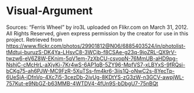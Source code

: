 # Visual-Argument
Sources:
“Ferris Wheel” by iro3L uploaded on Flikr.com on March 31, 2012. All Rights Reserved, given express permission by the creator for use in this project. Retrieved from https://www.flickr.com/photos/29901812@N06/6885403524/in/photolist-tMdtuj-buruzS-DK4Ya-LHsvC8-3WCjb-f8CSAe-g23q-9joZRL-QX9rV-twzw6-eV6Z8W-EKnim-5qV1em-7zXbCU-csvopN-76MmUB-aHD9pg-NshjC-cMcHrL-aXjyKi-7Kr4wS-6AP1qB-5ZY96-MpfVS7-xLBYxS-9fRQsi-bCKg75-ah6PJW-MC9FzR-5XuTSs-fm4kr6-3iis1Q-oNwC2s-8YecTp-6UeSjA-jDfnVo-4Xc7i5-3cezDb-2ivUg-8KDtYS-zG3zW-n3GCV-awpjWL-757Kut-e9NbGZ-b63MMB-4WTDV4-4fUn9S-bDbgU7-75nBQt
